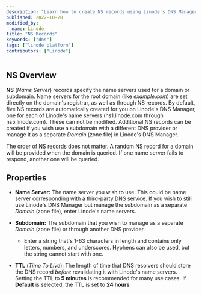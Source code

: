 ```yaml
---
description: "Learn how to create NS records using Linode's DNS Manager"
published: 2022-10-28
modified_by:
  name: Linode
title: "NS Records"
keywords: ["dns"]
tags: ["linode platform"]
contributors: ["Linode"]
---
```


## NS Overview

**NS** (*Name Server*) records specify the name servers used for a domain or subdomain. Name servers for the root domain (like *example.com*) are set directly on the domain's registrar, as well as through NS records. By default, five NS records are automatically created for you on Linode's DNS Manager, one for each of Linode's name servers (ns1.linode.com through ns5.linode.com). These can not be modified. Additional NS records can be created if you wish use a subdomain with a different DNS provider or manage it as a separate *Domain* (zone file) in Linode's DNS Manager.

The order of NS records does not matter. A random NS record for a domain will be provided when the domain is queried. If one name server fails to respond, another one will be queried.

## Properties

- **Name Server:** The name server you wish to use. This could be name server corresponding with a third-party DNS service. If you wish to still use Linode's DNS Manager but manage the subdomain as a separate *Domain* (zone file), enter Linode's name servers.

- **Subdomain:** The subdomain that you wish to manage as a separate *Domain* (zone file) or through another DNS provider.

    - Enter a string that's 1-63 characters in length and contains only letters, numbers, and underscores. Hyphens can also be used, but the string cannot start with one.

- **TTL** (*Time To Live*): The length of time that DNS resolvers should store the DNS record *before* revalidating it with Linode's name servers. Setting the TTL to **5 minutes** is recommended for many use cases. If **Default** is selected, the TTL is set to **24 hours**.